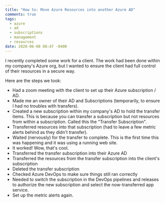 ```yaml
---
title: "How to: Move Azure Resources into another Azure AD"
comments: true
tags:
  - azure
  - ad
  - subscriptions
  - management
  - resources
date: 2020-06-08 08:47 -0400
---
```

I recently completed some work for a client. The work had been done within my company's Azure org, but I wanted to ensure the client had full control of their resources in a secure way. 

Here are the steps we took:

* Had a zoom meeting with the client to set up their Azure subscription / AD.
* Made me an owner of their AD and Subscriptions (temporarily, to ensure I had no troubles with transfers).
* Created a new subscription within my company's AD to hold the transfer items. This is because you can transfer a subscription but not resources from within a subscription. Called this the "Transfer Subscription".
* Transferred resources into that subscription (had to leave a few metric alerts behind as they didn't transfer).
* Waited (nervously) for the transfer to complete. This is the first time this was happening and it was using a running web site. 
* It worked! Wow, that's cool.
* Transferred the transfer subscription into their Azure AD
* Transferred the resources from the transfer subscription into the client's subscription
* Deleted the transfer subscription
* Checked Azure DevOps to make sure things still ran correctly
* Needed to switch the subscription in the DevOps pipelines and releases to authorize the new subscription and select the now-transferred app service.
* Set up the metric alerts again.